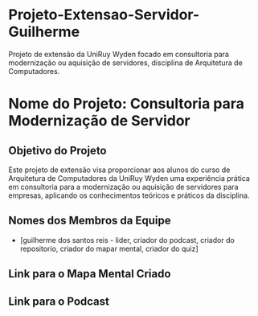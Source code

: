 # Projeto-Extensao-Servidor-Guilherme
Projeto de extensão da UniRuy Wyden focado em consultoria para modernização ou aquisição de servidores, disciplina de Arquitetura de Computadores.

# Nome do Projeto: Consultoria para Modernização de Servidor

## Objetivo do Projeto
Este projeto de extensão visa proporcionar aos alunos do curso de Arquitetura de Computadores da UniRuy Wyden uma experiência prática em consultoria para a modernização ou aquisição de servidores para empresas, aplicando os conhecimentos teóricos e práticos da disciplina.

## Nomes dos Membros da Equipe
* [guilherme dos santos reis - lider, criador do podcast, criador do repositorio, criador do mapar mental, criador do quiz]


## Link para o Mapa Mental Criado

## Link para o Podcast
